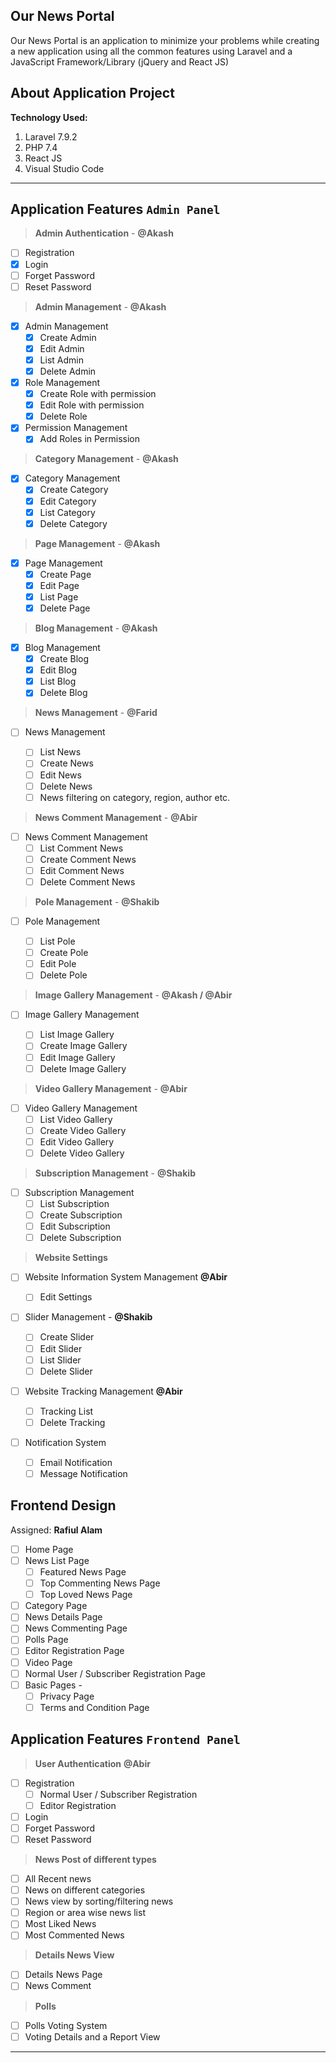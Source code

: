 ## Our News Portal

Our News Portal is an application to minimize your problems while creating a new application using all the common features using Laravel and a JavaScript Framework/Library (jQuery and React JS)

## About Application Project

**Technology Used:**

1. Laravel 7.9.2
1. PHP 7.4
1. React JS
1. Visual Studio Code

---

## Application Features `Admin Panel`

> **Admin Authentication** - **@Akash**

- [ ] Registration
- [x] Login
- [ ] Forget Password
- [ ] Reset Password

> **Admin Management** - **@Akash**

- [x] Admin Management
  - [x] Create Admin
  - [x] Edit Admin
  - [x] List Admin
  - [x] Delete Admin
- [x] Role Management
  - [x] Create Role with permission
  - [x] Edit Role with permission
  - [x] Delete Role
- [x] Permission Management
  - [x] Add Roles in Permission

> **Category Management** - **@Akash**

- [x] Category Management
  - [x] Create Category
  - [x] Edit Category
  - [x] List Category
  - [x] Delete Category

> **Page Management** - **@Akash**

- [x] Page Management
  - [x] Create Page
  - [x] Edit Page
  - [x] List Page
  - [x] Delete Page

> **Blog Management** - **@Akash**

- [x] Blog Management
  - [x] Create Blog
  - [x] Edit Blog
  - [x] List Blog
  - [x] Delete Blog

> **News Management** - **@Farid**

- [ ] News Management

  - [ ] List News
  - [ ] Create News
  - [ ] Edit News
  - [ ] Delete News
  - [ ] News filtering on category, region, author etc.

> **News Comment Management** - **@Abir**

- [ ] News Comment Management
  - [ ] List Comment News
  - [ ] Create Comment News
  - [ ] Edit Comment News
  - [ ] Delete Comment News

> **Pole Management** - **@Shakib**

- [ ] Pole Management

  - [ ] List Pole
  - [ ] Create Pole
  - [ ] Edit Pole
  - [ ] Delete Pole

> **Image Gallery Management** - **@Akash / @Abir**

- [ ] Image Gallery Management

  - [ ] List Image Gallery
  - [ ] Create Image Gallery
  - [ ] Edit Image Gallery
  - [ ] Delete Image Gallery

> **Video Gallery Management** - **@Abir**

- [ ] Video Gallery Management
  - [ ] List Video Gallery
  - [ ] Create Video Gallery
  - [ ] Edit Video Gallery
  - [ ] Delete Video Gallery

> **Subscription Management** - **@Shakib**

- [ ] Subscription Management
  - [ ] List Subscription
  - [ ] Create Subscription
  - [ ] Edit Subscription
  - [ ] Delete Subscription

> **Website Settings**

- [ ] Website Information System Management **@Abir**

  - [ ] Edit Settings

- [ ] Slider Management - **@Shakib**

  - [ ] Create Slider
  - [ ] Edit Slider
  - [ ] List Slider
  - [ ] Delete Slider

- [ ] Website Tracking Management **@Abir**

  - [ ] Tracking List
  - [ ] Delete Tracking

- [ ] Notification System
  - [ ] Email Notification
  - [ ] Message Notification

## Frontend Design

Assigned: **Rafiul Alam**

- [ ] Home Page
- [ ] News List Page
  - [ ] Featured News Page
  - [ ] Top Commenting News Page
  - [ ] Top Loved News Page
- [ ] Category Page
- [ ] News Details Page
- [ ] News Commenting Page
- [ ] Polls Page
- [ ] Editor Registration Page
- [ ] Video Page
- [ ] Normal User / Subscriber Registration Page
- [ ] Basic Pages -
  - [ ] Privacy Page
  - [ ] Terms and Condition Page

## Application Features `Frontend Panel`

> **User Authentication** **@Abir**

- [ ] Registration
  - [ ] Normal User / Subscriber Registration
  - [ ] Editor Registration
- [ ] Login
- [ ] Forget Password
- [ ] Reset Password

> **News Post of different types**

- [ ] All Recent news
- [ ] News on different categories
- [ ] News view by sorting/filtering news
- [ ] Region or area wise news list
- [ ] Most Liked News
- [ ] Most Commented News

> **Details News View**

- [ ] Details News Page
- [ ] News Comment

> **Polls**

- [ ] Polls Voting System
- [ ] Voting Details and a Report View

---

